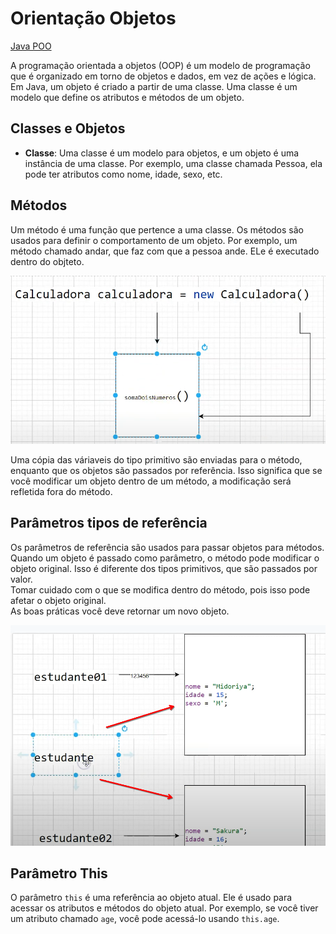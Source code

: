 # Orientação Objetos

[Java POO](https://www.w3schools.com/java/java_oop.asp)

A programação orientada a objetos (OOP) é um modelo de programação que é organizado em torno de objetos e dados, em vez de ações e lógica. Em Java, um objeto é criado a partir de uma classe. Uma classe é um modelo que define os atributos e métodos de um objeto.

## Classes e Objetos

- **Classe**: Uma classe é um modelo para objetos, e um objeto é uma instância de uma classe. Por exemplo, uma classe chamada Pessoa, ela pode ter atributos como nome, idade, sexo, etc.

## Métodos

Um método é uma função que pertence a uma classe. Os métodos são usados para definir o comportamento de um objeto. Por exemplo, um método chamado andar, que faz com que a pessoa ande.
ELe é executado dentro do objteto.

![alt text](image-4.png)

Uma cópia das váriaveis do tipo primitivo são enviadas para o método, enquanto que os objetos são passados por referência. Isso significa que se você modificar um objeto dentro de um método, a modificação será refletida fora do método.

## Parâmetros tipos de referência

Os parâmetros de referência são usados para passar objetos para métodos. Quando um objeto é passado como parâmetro, o método pode modificar o objeto original. Isso é diferente dos tipos primitivos, que são passados por valor.  
Tomar cuidado com o que se modifica dentro do método, pois isso pode afetar o objeto original.  
As boas práticas você deve retornar um novo objeto.

![alt text](image-5.png)

## Parâmetro This

O parâmetro `this` é uma referência ao objeto atual. Ele é usado para acessar os atributos e métodos do objeto atual. Por exemplo, se você tiver um atributo chamado `age`, você pode acessá-lo usando `this.age`.
